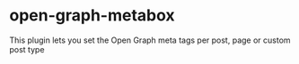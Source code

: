 open-graph-metabox
==================

This plugin lets you set the Open Graph meta tags per post, page or custom post type
